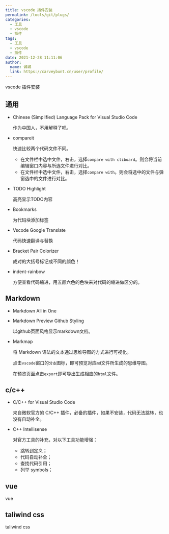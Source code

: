 ```yaml
---
title: vscode 插件安装
permalink: /tools/git/plugs/
categories: 
  - 工具
  - vscode
  - 插件
tags: 
  - 工具
  - vscode
  - 插件
date: 2021-12-28 11:11:06
author: 
  name: 诚城
  link: https://carveybunt.cn/user/profile/
---
```

vscode 插件安装
## 通用
- Chinese (Simplified) Language Pack for Visual Studio Code

  作为中国人，不用解释了吧。

- compareit

  快速比较两个代码文件不同。
  - 在文件栏中选中文件，右击，选择`compare with cliboard`。则会将当前编辑窗口内容与所选文件进行对比。
  - 在文件栏中选中文件，右击，选择`compare with`。则会将选中的文件与弹窗选中的文件进行对比。
- TODO Highlight
  
  高亮显示TODO内容
- Bookmarks

  为代码块添加标签
- Vscode Google Translate

  代码快速翻译与替换
- Bracket Pair Colorizer

  成对的大括号标记成不同的颜色！
- indent-rainbow

  方便查看代码缩进，用五颜六色的色块来对代码的缩进做区分的。
## Markdown
- Markdown All in One
- Markdown Preview Github Styling

  以github页面风格显示markdown文档。
- Markmap

  将 Markdown 语法的文本通过思维导图的方式进行可视化。

  点击`vscode`窗口的`分支`图标，即可预览对应`md`文件所生成的思维导图。

  在预览页面点击`export`即可导出生成相应的`html`文件。
## c/c++
- C/C++ for Visual Studio Code

  来自微软官方的 C/C++ 插件，必备的插件，如果不安装，代码无法跳转，也没有自动补全。
- C++ Intellisense

  对官方工具的补充，对以下工具功能增强：

    - 跳转到定义；
    - 代码自动补全；
    - 查找代码引用；
    - 列举 symbols；
## vue
vue
## taliwind css
taliwind css